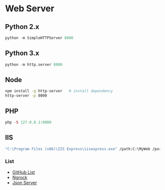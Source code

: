 # Web Server

## Python 2.x

```python
python -m SimpleHTTPServer 8000
```

## Python 3.x

```python
python -m http.server 8000
```

## Node

```bash
npm install -g http-server   # install dependency
http-server -p 8000
```

## PHP

```php
php -S 127.0.0.1:8000
```

## IIS

```bash
"C:\Program Files (x86)\IIS Express\iisexpress.exe" /path:C:\MyWeb /port:8000
```

### List

- [GitHub List](https://gist.github.com/willurd/5720255)
- [Ngrock](https://ngrok.com)
- [Json Server](https://github.com/typicode/json-server)
